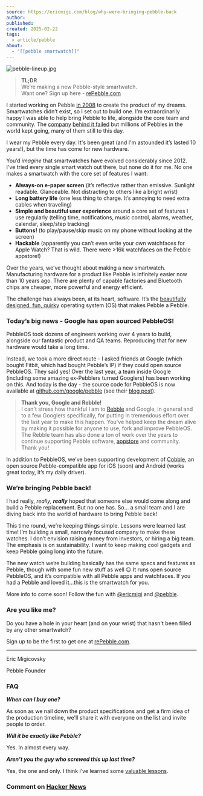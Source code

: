 ```yaml
---
source: https://ericmigi.com/blog/why-were-bringing-pebble-back
author: 
published: 
created: 2025-02-22
tags:
  - article/pebble
about:
  - "[[pebble smartwatch]]"
---
```

![pebble-lineup.jpg](https://ericmigi.com/assets/why-were-bringing-pebble-back-1-pebble-lineup.jpg)

> **TL;DR**  
> We’re making a new Pebble-style smartwatch.  
> Want one? Sign up here - [rePebble.com](http://repebble.com/)

I started working on Pebble [in 2008](https://ericmigi.com/blog/watchduino-first-video) to create the product of my dreams. Smartwatches didn’t exist, so I set out to build one. I’m extraordinarily happy I was able to help bring Pebble to life, alongside the core team and community. The [company](https://ericmigi.com/blog/success-and-failure-at-pebble) [behind it failed](https://ericmigi.com/blog/success-and-failure-at-pebble) but millions of Pebbles in the world kept going, many of them still to this day.

I wear my Pebble every day. It's been great (and I'm astounded it’s lasted 10 years!), but the time has come for new hardware.

You’d *imagine* that smartwatches have evolved considerably since 2012. I've tried every single smart watch out there, but none do it for me. No one makes a smartwatch with the core set of features I want:

- **Always-on e-paper screen** (it’s reflective rather than emissive. Sunlight readable. Glanceable. Not distracting to others like a bright wrist)
- **Long battery life** (one less thing to charge. It’s annoying to need extra cables when traveling)
- **Simple and beautiful user experience** around a core set of features I use regularly (telling time, notifications, music control, alarms, weather, calendar, sleep/step tracking)
- **Buttons!** (to play/pause/skip music on my phone without looking at the screen)
- **Hackable** (apparently you can’t even write your own watchfaces for Apple Watch? That is wild. There were >16k watchfaces on the Pebble appstore!)

Over the years, we’ve thought about making a new smartwatch. Manufacturing hardware for a product like Pebble is infinitely easier now than 10 years ago. There are plenty of capable factories and Bluetooth chips are cheaper, more powerful and energy efficient.

The challenge has always been, at its heart, software. It’s the [beautifully designed, fun, quirky](https://ericmigi.com/blog/pebbleos-is-awesome) operating system (OS) that makes Pebble a Pebble.

### **Today’s big news - Google has open sourced PebbleOS!**

PebbleOS took dozens of engineers working over 4 years to build, alongside our fantastic product and QA teams. Reproducing that for new hardware would take a long time.

Instead, we took a more direct route - I asked friends at Google (which bought Fitbit, which had bought Pebble’s IP) if they could open source PebbleOS. They said yes! Over the last year, a team inside Google (including some amazing ex-Pebblers turned Googlers) has been working on this. And today is the day - the source code for PebbleOS is now available at [github.com/google/pebble](https://github.com/google/Pebble) (see their [blog post](https://opensource.googleblog.com/2025/01/see-code-that-powered-pebble-smartwatches.html)).

> **Thank you, Google and Rebble!**  
> I can't stress how thankful I am to [Rebble](http://rebble.io/) and Google, in general and to a few Googlers specifically, for putting in tremendous effort over the last year to make this happen. You've helped keep the dream alive by making it possible for anyone to use, fork and improve PebbleOS. The Rebble team has also done a ton of work over the years to continue supporting Pebble software, [appstore](https://apps.rebble.io/en_US/watchfaces) and community. Thank you!

In addition to PebbleOS, we’ve been supporting development of [Cobble](https://github.com/pebble-dev/mobile-app), an open source Pebble-compatible app for iOS (soon) and Android (works great today, it’s my daily driver).

### We’re bringing Pebble back!

I had really, *really,* ***really*** hoped that someone else would come along and build a Pebble replacement. But no one has. So… a small team and I are diving back into the world of hardware to bring Pebble back!

This time round, we’re keeping things simple. Lessons were learned last time! I’m building a small, narrowly focused company to make these watches. I don’t envision raising money from investors, or hiring a big team. The emphasis is on sustainability. I want to keep making cool gadgets and keep Pebble going long into the future.

The new watch we’re building basically has the same specs and features as Pebble, though with some fun new stuff as well 😉 It runs open source PebbleOS, and it’s compatible with all Pebble apps and watchfaces. If you had a Pebble and loved it…this is the smartwatch for you.

More info to come soon! Follow the fun with [@ericmigi](https://twitter.com/ericmigi) and [@pebble](https://twitter.com/pebble).

### Are you like me?

Do you have a hole in your heart (and on your wrist) that hasn't been filled by any other smartwatch?

Sign up to be the first to get one at [rePebble.com](http://repebble.com/).

---

Eric Migicovsky

Pebble Founder

### FAQ

***When can I buy one?***

As soon as we nail down the product specifications and get a firm idea of the production timeline, we'll share it with everyone on the list and invite people to order.

***Will it be exactly like Pebble?***

Yes. In almost every way.

***Aren’t you the guy who screwed this up last time?***

Yes, the one and only. I think I’ve learned some [valuable lessons](https://ericmigi.com/blog/success-and-failure-at-pebble).

### Comment on [Hacker News](https://news.ycombinator.com/item?id=42845091)